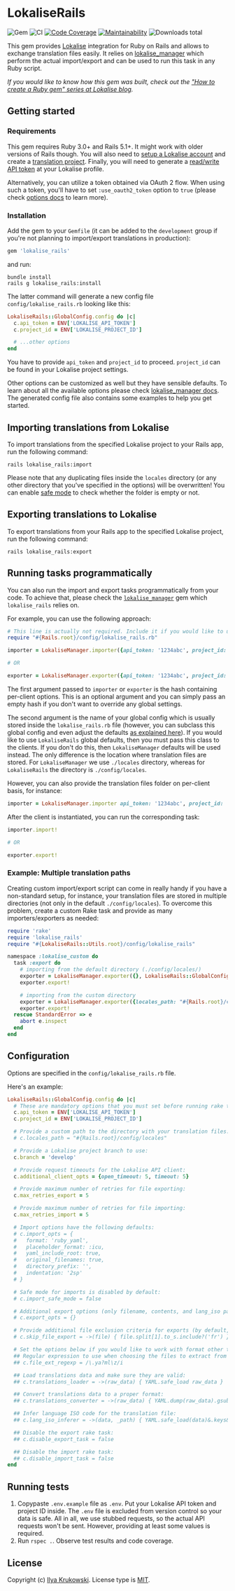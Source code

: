 # LokaliseRails

![Gem](https://img.shields.io/gem/v/lokalise_rails)
![CI](https://github.com/bodrovis/lokalise_rails/actions/workflows/ci.yml/badge.svg)
[![Code Coverage](https://qlty.sh/badges/79a78652-f955-42fd-9640-d5e7186a0b8b/test_coverage.svg)](https://qlty.sh/gh/bodrovis/projects/lokalise_rails)
[![Maintainability](https://qlty.sh/badges/79a78652-f955-42fd-9640-d5e7186a0b8b/maintainability.svg)](https://qlty.sh/gh/bodrovis/projects/lokalise_rails)
![Downloads total](https://img.shields.io/gem/dt/lokalise_rails)

This gem provides [Lokalise](http://lokalise.com) integration for Ruby on Rails and allows to exchange translation files easily. It relies on [lokalise_manager](https://github.com/bodrovis/lokalise_manager) which perform the actual import/export and can be used to run this task in any Ruby script.

*If you would like to know how this gem was built, check out the ["How to create a Ruby gem" series at Lokalise blog](https://lokalise.com/blog/create-a-ruby-gem-basics/).*

## Getting started

### Requirements

This gem requires Ruby 3.0+ and Rails 5.1+. It might work with older versions of Rails though. You will also need to [setup a Lokalise account](https://app.lokalise.com/signup) and create a [translation project](https://docs.lokalise.com/en/articles/1400460-projects). Finally, you will need to generate a [read/write API token](https://docs.lokalise.com/en/articles/1929556-api-tokens) at your Lokalise profile.

Alternatively, you can utilize a token obtained via OAuth 2 flow. When using such a token, you'll have to set `:use_oauth2_token` option to `true` (please check [options docs](https://github.com/bodrovis/lokalise_manager#common-config) to learn more).

### Installation

Add the gem to your `Gemfile` (it can be added to the `development` group if you're not planning to import/export translations in production):

```ruby
gem 'lokalise_rails'
```

and run:

```
bundle install
rails g lokalise_rails:install
```

The latter command will generate a new config file `config/lokalise_rails.rb` looking like this:

```ruby
LokaliseRails::GlobalConfig.config do |c|
  c.api_token = ENV['LOKALISE_API_TOKEN']
  c.project_id = ENV['LOKALISE_PROJECT_ID']

  # ...other options
end
```

You have to provide `api_token` and `project_id` to proceed. `project_id` can be found in your Lokalise project settings.

Other options can be customized as well but they have sensible defaults. To learn about all the available options please check [lokalise_manager docs](https://github.com/bodrovis/lokalise_manager#configuration). The generated config file also contains some examples to help you get started.

## Importing translations from Lokalise

To import translations from the specified Lokalise project to your Rails app, run the following command:

```
rails lokalise_rails:import
```

Please note that any duplicating files inside the `locales` directory (or any other directory that you've specified in the options) will be overwritten! You can enable [safe mode](https://github.com/bodrovis/lokalise_manager#import-config) to check whether the folder is empty or not.

## Exporting translations to Lokalise

To export translations from your Rails app to the specified Lokalise project, run the following command:

```
rails lokalise_rails:export
```

## Running tasks programmatically

You can also run the import and export tasks programmatically from your code. To achieve that, please check the [`lokalise_manager`](https://github.com/bodrovis/lokalise_manager) gem which `lokalise_rails` relies on.

For example, you can use the following approach:

```ruby
# This line is actually not required. Include it if you would like to use your global settings:
require "#{Rails.root}/config/lokalise_rails.rb"

importer = LokaliseManager.importer({api_token: '1234abc', project_id: '123.abc'}, LokaliseRails::GlobalConfig)

# OR

exporter = LokaliseManager.exporter({api_token: '1234abc', project_id: '123.abc'}, LokaliseRails::GlobalConfig)
```

The first argument passed to `importer` or `exporter` is the hash containing per-client options. This is an optional argument and you can simply pass an empty hash if you don't want to override any global settings.

The second argument is the name of your global config which is usually stored inside the `lokalise_rails.rb` file (however, you can subclass this global config and even adjust the defaults [as explained here](https://github.com/bodrovis/lokalise_manager#overriding-defaults)). If you would like to use `LokaliseRails` global defaults, then you must pass this class to the clients. If you don't do this, then `LokaliseManager` defaults will be used instead. The only difference is the location where translation files are stored. For `LokaliseManager` we use `./locales` directory, whereas for `LokaliseRails` the directory is `./config/locales`.

However, you can also provide the translation files folder on per-client basis, for instance:

```ruby
importer = LokaliseManager.importer api_token: '1234abc', project_id: '123.abc', locales_path: "#{Rails.root}/config/locales"
```

After the client is instantiated, you can run the corresponding task:

```ruby
importer.import!

# OR 

exporter.export!
```

### Example: Multiple translation paths

Creating custom import/export script can come in really handy if you have a non-standard setup, for instance, your translation files are stored in multiple directories (not only in the default `./config/locales`). To overcome this problem, create a custom Rake task and provide as many importers/exporters as needed:

```ruby
require 'rake'
require 'lokalise_rails'
require "#{LokaliseRails::Utils.root}/config/lokalise_rails"

namespace :lokalise_custom do
  task :export do
    # importing from the default directory (./config/locales/)
    exporter = LokaliseManager.exporter({}, LokaliseRails::GlobalConfig)
    exporter.export!

    # importing from the custom directory
    exporter = LokaliseManager.exporter({locales_path: "#{Rails.root}/config/custom_locales"}, LokaliseRails::GlobalConfig)
    exporter.export!
  rescue StandardError => e
    abort e.inspect
  end
end
```

## Configuration

Options are specified in the `config/lokalise_rails.rb` file.

Here's an example:

```ruby
LokaliseRails::GlobalConfig.config do |c|
  # These are mandatory options that you must set before running rake tasks:
  c.api_token = ENV['LOKALISE_API_TOKEN']
  c.project_id = ENV['LOKALISE_PROJECT_ID']

  # Provide a custom path to the directory with your translation files:
  # c.locales_path = "#{Rails.root}/config/locales"

  # Provide a Lokalise project branch to use:
  c.branch = 'develop'

  # Provide request timeouts for the Lokalise API client:
  c.additional_client_opts = {open_timeout: 5, timeout: 5}

  # Provide maximum number of retries for file exporting:
  c.max_retries_export = 5

  # Provide maximum number of retries for file importing:
  c.max_retries_import = 5

  # Import options have the following defaults:
  # c.import_opts = {
  #   format: 'ruby_yaml',
  #   placeholder_format: :icu,
  #   yaml_include_root: true,
  #   original_filenames: true,
  #   directory_prefix: '',
  #   indentation: '2sp'
  # }

  # Safe mode for imports is disabled by default:
  # c.import_safe_mode = false

  # Additional export options (only filename, contents, and lang_iso params are provided by default)
  # c.export_opts = {}

  # Provide additional file exclusion criteria for exports (by default, any file with the proper extension will be exported)
  # c.skip_file_export = ->(file) { file.split[1].to_s.include?('fr') }

  # Set the options below if you would like to work with format other than YAML
  ## Regular expression to use when choosing the files to extract from the downloaded archive and upload to Lokalise
  ## c.file_ext_regexp = /\.ya?ml\z/i

  ## Load translations data and make sure they are valid:
  ## c.translations_loader = ->(raw_data) { YAML.safe_load raw_data }

  ## Convert translations data to a proper format:
  ## c.translations_converter = ->(raw_data) { YAML.dump(raw_data).gsub(/\\\\n/, '\n') }

  ## Infer language ISO code for the translation file:
  ## c.lang_iso_inferer = ->(data, _path) { YAML.safe_load(data)&.keys&.first }

  ## Disable the export rake task:
  ## c.disable_export_task = false

  ## Disable the import rake task:
  ## c.disable_import_task = false
end
```

## Running tests

1. Copypaste `.env.example` file as `.env`. Put your Lokalise API token and project ID inside. The `.env` file is excluded from version control so your data is safe. All in all, we use stubbed requests, so the actual API requests won't be sent. However, providing at least some values is required.
2. Run `rspec .`. Observe test results and code coverage.

## License

Copyright (c) [Ilya Krukowski](http://bodrovis.tech). License type is [MIT](https://github.com/bodrovis/lokalise_rails/blob/master/LICENSE.md).
